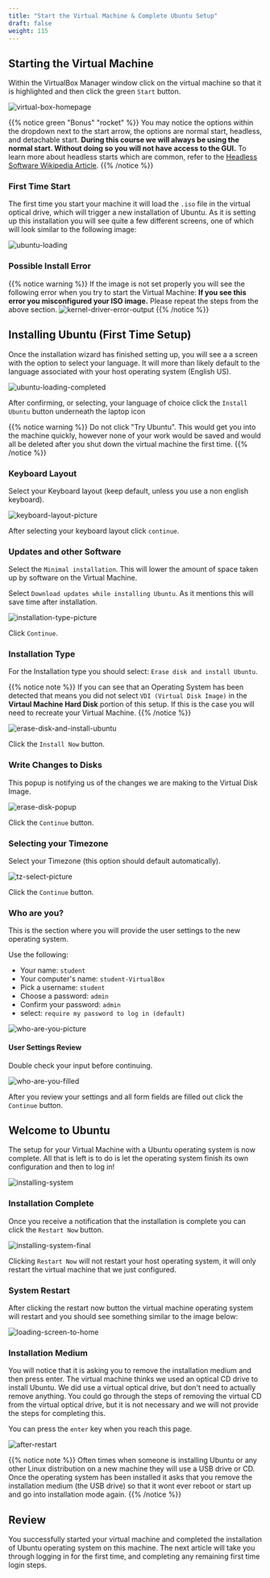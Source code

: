```yaml
---
title: "Start the Virtual Machine & Complete Ubuntu Setup"
draft: false
weight: 115
---
```


## Starting the Virtual Machine

Within the VirtualBox Manager window click on the virtual machine so that it is highlighted and then click the green `Start` button.

![virtual-box-homepage](pictures/new-image-home.png?classes=border)

{{% notice green "Bonus" "rocket" %}}
You may notice the options within the dropdown next to the start arrow, the options are normal start, headless, and detachable start. **During this course we will always be using the normal start. Without doing so you will not have access to the GUI.** To learn more about headless starts which are common, refer to the [Headless Software Wikipedia Article](https://en.wikipedia.org/wiki/Headless_software).
{{% /notice %}}

### First Time Start
The first time you start your machine it will load the `.iso` file in the virtual optical drive, which will trigger a new installation of Ubuntu. As it is setting up this installation you will see quite a few different screens, one of which will look similar to the following image:

![ubuntu-loading](pictures/ubuntu-loading.png?classes=border)

### Possible Install Error

<!-- TODO: Is this a possible error? If not let's skip it. If it only happens in very rare cases let's move it to a quality of life article. -->

{{% notice warning %}}
If the image is not set properly you will see the following error when you try to start the Virtual Machine:
**If you see this error you misconfigured your ISO image.** Please repeat the steps from the above section.
![kernel-driver-error-output](pictures/kernel-driver-error-output.png?classes=border)
{{% /notice %}}

## Installing Ubuntu (First Time Setup)

Once the installation wizard has finished setting up, you will see a a screen with the option to select your language. It will more than likely default to the language associated with your host operating system (English US).

![ubuntu-loading-completed](pictures/ubuntu-loading-completed.png?classes=border)

After confirming, or selecting, your language of choice click the `Install Ubuntu` button underneath the laptop icon

{{% notice warning %}}
Do not click "Try Ubuntu". This would get you into the machine quickly, however none of your work would be saved and would all be deleted after you shut down the virtual machine the first time.
{{% /notice %}}

### Keyboard Layout

Select your Keyboard layout (keep default, unless you use a non english keyboard). 

![keyboard-layout-picture](pictures/keyboard-layout.png?classes=border)

After selecting your keyboard layout click `continue`.

### Updates and other Software

Select the `Minimal installation`. This will lower the amount of space taken up by software on the Virtual Machine.

Select `Download updates while installing Ubuntu`. As it mentions this will save time after installation.

![installation-type-picture](pictures/installation-type.png?classes=border)

Click `Continue`.

### Installation Type

For the Installation type you should select: `Erase disk and install Ubuntu`.

{{% notice note %}}
If you can see that an Operating System has been detected that means you did not select `VDI (Virtual Disk Image)` in the **Virtaul Machine Hard Disk** portion of this setup. If this is the case you will need to recreate your Virtual Machine.
{{% /notice %}}

![erase-disk-and-install-ubuntu](pictures/erase-disk-and-install-ubuntu.png?classes=border)

Click the `Install Now` button.

### Write Changes to Disks

This popup is notifying us of the changes we are making to the Virtual Disk Image. 

![erase-disk-popup](pictures/erase-disk-popup.png?classes=border)

Click the `Continue` button.

### Selecting your Timezone

Select your Timezone (this option should default automatically).

![tz-select-picture](pictures/tz-select.png?classes=border)

Click the `Continue` button.

### Who are you?

This is the section where you will provide the user settings to the new operating system. 

Use the following:
  - Your name: `student`
  - Your computer's name: `student-VirtualBox`
  - Pick a username: `student`
  - Choose a password: `admin`
  - Confirm your password: `admin`
  - select: `require my password to log in (default)`

![who-are-you-picture](pictures/who-are-you-blank.png?classes=border)

#### User Settings Review

Double check your input before continuing.

![who-are-you-filled](pictures/who-are-you-filled.png?classes=border)

After you review your settings and all form fields are filled out click the `Continue` button.

## Welcome to Ubuntu

The setup for your Virtual Machine with a Ubuntu operating system is now complete. All that is left is to do is let the operating system finish its own configuration and then to log in!

![installing-system](pictures/installing-system.png?classes=border)

### Installation Complete

Once you receive a notification that the installation is complete you can click the `Restart Now` button.

![installing-system-final](pictures/installation-complete-popup.png?classes=border)

Clicking `Restart Now` will not restart your host operating system, it will only restart the virtual machine that we just configured.

### System Restart

After clicking the restart now button the virtual machine operating system will restart and you should see something similar to the image below:

![loading-screen-to-home](pictures/loading-screen-to-home.png?classes=border)

### Installation Medium

You will notice that it is asking you to remove the installation medium and then press enter. The virtual machine thinks we used an optical CD drive to install Ubuntu. We did use a virtual optical drive, but don't need to actually remove anything. You could go through the steps of removing the virtual CD from the virtual optical drive, but it is not necessary and we will not provide the steps for completing this. 

You can press the `enter` key when you reach this page.

![after-restart](pictures/after-restart.png?classes=border)

{{% notice note %}}
Often times when someone is installing Ubuntu or any other Linux distribution on a new machine they will use a USB drive or CD. Once the operating system has been installed it asks that you remove the installation medium (the USB drive) so that it wont ever reboot or start up and go into installation mode again.
{{% /notice %}}

## Review

You successfully started your virtual machine and completed the installation of Ubuntu operating system on this machine. The next article will take you through logging in for the first time, and completing any remaining first time login steps.

